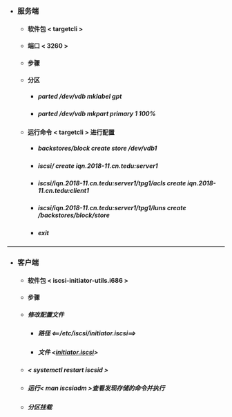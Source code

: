 - ### 服务端
  - #### 软件包 < targetcli >
  - #### 端口 < 3260 >
  - #### 步骤
   - #### 分区
     - ##### parted /dev/vdb mklabel gpt
     - ##### parted /dev/vdb mkpart primary 1 100%
   - #### 运行命令 < targetcli > 进行配置
     - ##### backstores/block create store /dev/vdb1
     - ##### iscsi/ create iqn.2018-11.cn.tedu:server1
     - ##### iscsi/iqn.2018-11.cn.tedu:server1/tpg1/acls create iqn.2018-11.cn.tedu:client1
     - ##### iscsi/iqn.2018-11.cn.tedu:server1/tpg1/luns create /backstores/block/store
     - ##### exit
---
- ### 客户端
   - #### 软件包 < iscsi-initiator-utils.i686 >
   - #### 步骤
    - ##### 修改配置文件
      - ##### 路径 <==/etc/iscsi/initiator.iscsi==>
      - ##### 文件 <[initiator.iscsi]()>
    - ##### < systemctl restart iscsid >
    - ##### 运行< man iscsiadm >查看发现存储的命令并执行
    - ##### 分区挂载
